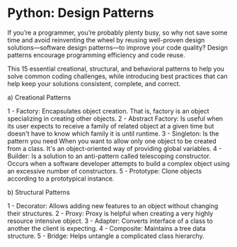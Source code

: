 # Python: Design Patterns

If you’re a programmer, you’re probably plenty busy, so why not save some time and avoid reinventing the wheel by reusing well-proven design solutions—software design patterns—to improve your code quality? Design patterns encourage programming efficiency and code reuse.

This 15 essential creational, structural, and behavioral patterns to help you solve common coding challenges, while introducing best practices that can help keep your solutions consistent, complete, and correct.

a) Creational Patterns

1 - Factory: Encapsulates object creation. That is, factory is an object specializing in creating other objects.
2 - Abstract Factory: Is useful when its user expects to receive a family of related object at a given time but doesn't have to know which family it is until runtime.
3 - Singleton: Is the pattern you need When you want to allow only one object to be created from a class. It's an object-oriented way of providing global variables.
4 - Builder: Is a solution to an anti-pattern called telescoping constructor. Occurs when a software developer attempts to build a complex object using an excessive number of constructors.
5 - Prototype: Clone objects according to a prototypical instance. 

b) Structural Patterns

1 - Decorator: Allows adding new features to an object without changing their structures.
2 - Proxy: Proxy is helpful when creating a very highly resource intensive object.
3 - Adapter: Converts interface of a class to another the client is expecting.
4 - Composite: Maintains a tree data structure.
5 - Bridge: Helps untangle a complicated class hierarchy.